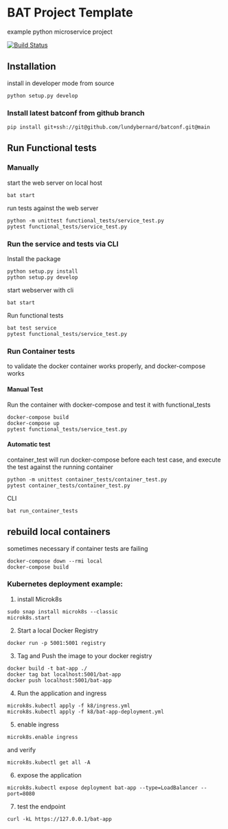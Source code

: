 # BAT Project Template
example python microservice project

[![Build Status](https://travis-ci.org/lundybernard/project_template.svg?branch=master)](https://travis-ci.org/lundybernard/project_template)

## Installation
install in developer mode from source

```
python setup.py develop
```

### Install latest batconf from github branch

```
pip install git+ssh://git@github.com/lundybernard/batconf.git@main
```

## Run Functional tests

### Manually
start the web server on local host

```
bat start
```

run tests against the web server

```
python -m unittest functional_tests/service_test.py
pytest functional_tests/service_test.py
```

### Run the service and tests via CLI
Install the package

```
python setup.py install
python setup.py develop
```

start webserver with cli

```
bat start
```

Run functional tests

```
bat test service
pytest functional_tests/service_test.py
```

### Run Container tests
to validate the docker container works properly, and docker-compose works

#### Manual Test
Run the container with docker-compose and test it with functional_tests

```
docker-compose build
docker-compose up
pytest functional_tests/service_test.py
```

#### Automatic test
container_test will run docker-compose before each test case,
and execute the test against the running container

```
python -m unittest container_tests/container_test.py
pytest container_tests/container_test.py

```

CLI

```
bat run_container_tests
```


## rebuild local containers
sometimes necessary if container tests are failing
```
docker-compose down --rmi local
docker-compose build
```


### Kubernetes deployment example:
1. install Microk8s
```
sudo snap install microk8s --classic
microk8s.start
```

2. Start a local Docker Registry
```
docker run -p 5001:5001 registry
```

3. Tag and Push the image to your docker registry
```
docker build -t bat-app ./
docker tag bat localhost:5001/bat-app
docker push localhost:5001/bat-app
```

4. Run the application and ingress
```
microk8s.kubectl apply -f k8/ingress.yml
microk8s.kubectl apply -f k8/bat-app-deployment.yml
```

5. enable ingress
```
microk8s.enable ingress
```
and verify
```
microk8s.kubectl get all -A
```

6. expose the application
```
microk8s.kubectl expose deployment bat-app --type=LoadBalancer --port=8080
```

7. test the endpoint
```
curl -kL https://127.0.0.1/bat-app
```

